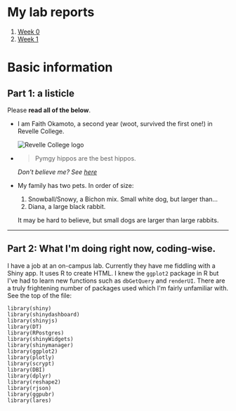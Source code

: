 # My lab reports

1. [Week 0](lab-report-1-week-0.html)
2. [Week 1](lab-report-2-week-1.html)

# Basic information

## Part 1: a listicle

Please **read all of the below**.

- I am Faith Okamoto, a second year (woot, survived the first one!) in Revelle College.

  ![Revelle College logo](https://revelle.ucsd.edu/_images/revelle-logo.png)
  
- > Pymgy hippos are the best hippos.

  *Don't believe me? See [here](hippos.html)*
  
- My family has two pets. In order of size:

  1. Snowball/Snowy, a Bichon mix. Small white dog, but larger than...
  2. Diana, a large black rabbit.
  
  It may be hard to believe, but small dogs are larger than large rabbits.

---

## Part 2: What I'm doing right now, coding-wise.

I have a job at an on-campus lab. Currently they have me fiddling with a Shiny app. It uses R to create HTML. I knew the `ggplot2` package in R but I've had to learn new functions such as `dbGetQuery` and `renderUI`. There are a truly frightening number of packages used which I'm fairly unfamiliar with. See the top of the file:

```
library(shiny)
library(shinydashboard)
library(shinyjs)
library(DT)
library(RPostgres)
library(shinyWidgets)
library(shinymanager)
library(ggplot2)
library(plotly)
library(scrypt)
library(DBI)
library(dplyr)
library(reshape2)
library(rjson)
library(ggpubr)
library(lares)
```
